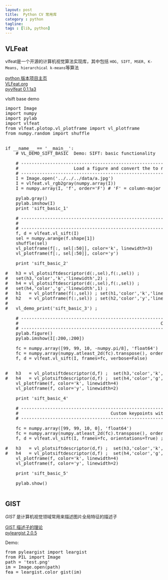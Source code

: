 ```yaml
---
layout: post
title:  Python CV 常用库
category : python
tagline:  
tags : [lib, python]
---
```


## VLFeat

vlfeat是一个开源的计算机视觉算法实现库，其中包括 `HOG, SIFT, MSER, K-Means, hierarchical k-means`等算法

[python 版本项目主页](https://launchpad.net/pyvlfeat)  
[VLFeat.org](http://www.vlfeat.org/index.html)  
[pyvlfeat 0.1.1a3](https://pypi.python.org/pypi/pyvlfeat/0.1.1a3)  

vlsift base demo  

<pre class="prettyprint">
import Image
import numpy
import pylab
import vlfeat
from vlfeat.plotop.vl_plotframe import vl_plotframe
from numpy.random import shuffle


if __name__ == '__main__':
	# VL_DEMO_SIFT_BASIC  Demo: SIFT: basic functionality
	
	# --------------------------------------------------------------------
	#                     Load a figure and convert the to required format
	# --------------------------------------------------------------------
	I = Image.open('../../../data/a.jpg')
	I = vlfeat.vl_rgb2gray(numpy.array(I))	
	I = numpy.array(I, 'f', order='F') # 'F' = column-major order!

	pylab.gray()
	pylab.imshow(I)	
	print 'sift_basic_1'
	
	# --------------------------------------------------------------------
	#                                                             Run SIFT
	# --------------------------------------------------------------------
	f, d = vlfeat.vl_sift(I)
	sel = numpy.arange(f.shape[1])	
	shuffle(sel)
	vl_plotframe(f[:, sel[:50]], color='k', linewidth=3)
	vl_plotframe(f[:, sel[:50]], color='y')
	
	print 'sift_basic_2'
	
#	h3 = vl_plotsiftdescriptor(d(:,sel),f(:,sel)) ;
#	set(h3,'color','k','linewidth',2) ;
#	h4 = vl_plotsiftdescriptor(d(:,sel),f(:,sel)) ;
#	set(h4,'color','g','linewidth',1) ;
#	h1   = vl_plotframe(f(:,sel)) ; set(h1,'color','k','linewidth',3) ;
#	h2   = vl_plotframe(f(:,sel)) ; set(h2,'color','y','linewidth',2) ;
#	
#	vl_demo_print('sift_basic_3') ;

	# --------------------------------------------------------------------
	#                                                      Custom keypoint
	# --------------------------------------------------------------------
	pylab.figure()
	pylab.imshow(I[:200,:200]) 

	fc = numpy.array([99, 99, 10, -numpy.pi/8], 'float64')
	fc = numpy.array(numpy.atleast_2d(fc).transpose(), order='F')
	f, d = vlfeat.vl_sift(I, frames=fc, verbose=False)


#	h3   = vl_plotsiftdescriptor(d,f) ;  set(h3,'color','k','linewidth',3) ;
#	h4   = vl_plotsiftdescriptor(d,f) ;  set(h4,'color','g','linewidth',2) ;
	vl_plotframe(f, color='k', linewidth=4)
	vl_plotframe(f, color='y', linewidth=2)
	
	print 'sift_basic_4'

	# --------------------------------------------------------------------
	#                                   Custom keypoints with orientations
	# --------------------------------------------------------------------
	
	fc = numpy.array([99, 99, 10, 0], 'float64')
	fc = numpy.array(numpy.atleast_2d(fc).transpose(), order='F')
	f, d = vlfeat.vl_sift(I, frames=fc, orientations=True) ;
	
#	h3   = vl_plotsiftdescriptor(d,f) ;  set(h3,'color','k', 'linewidth',3) ;
#	h4   = vl_plotsiftdescriptor(d,f) ;  set(h4,'color','g', 'linewidth',2) ;
	vl_plotframe(f, color='k', linewidth=4)
	vl_plotframe(f, color='y', linewidth=2)
	
	print 'sift_basic_5'

	pylab.show()
	
</pre>  	
	

## GIST

*GIST* 是计算机视觉领域常用来描述图片全局特征的描述子

[GIST 描述子的理论](http://people.csail.mit.edu/torralba/code/spatialenvelope/)  
[pyleargist 2.0.5](https://pypi.python.org/pypi/pyleargist/)  

Demo:  
<pre class="prettyprint">
from pyleargist import leargist
from PIL import Image
path = 'test.png'
im = Image.open(path)
fea = leargist.color_gist(im)
</pre>  

<script src="https://google-code-prettify.googlecode.com/svn/loader/run_prettify.js"></script>